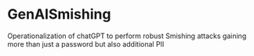 # GenAISmishing
Operationalization of chatGPT to perform robust Smishing attacks gaining more than just a password but also additional PII
